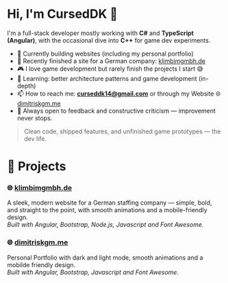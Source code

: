# Hi, I'm CursedDK 👋

I'm a full-stack developer mostly working with **C#** and **TypeScript (Angular)**, with the occasional dive into **C++** for game dev experiments.

- 🔭 Currently building websites (including my personal portfolio)
- 🏢 Recently finished a site for a German company: [klimbimgmbh.de](https://klimbimgmbh.de)
- 🎮 I love game development but rarely finish the projects I start 😅
- 🌱 Learning: better architecture patterns and game development (in-depth)
- 📫 How to reach me: **curseddk14@gmail.com** or through my Website 🌐 [dimitriskgm.me](https://dimitriskgm.me)
- 💬 Always open to feedback and constructive criticism — improvement never stops.

> Clean code, shipped features, and unfinished game prototypes — the dev life.

# 🚀 Projects

### 🌐 [klimbimgmbh.de](https://klimbimgmbh.de)
A sleek, modern website for a German staffing company — simple, bold, and straight to the point, with smooth animations and a mobile-friendly design.  
*Built with Angular, Bootstrap, Node.js, Javascript and Font Awesome.*


### 🌐 [dimitriskgm.me](https://dimitriskgm.me)
Personal Portfolio with dark and light mode, smooth animations and a mobilde friendly design.  
*Built with Angular, Bootstrap, Javascript and Font Awesome.*
<!--
**CursedDK/CursedDK** is a ✨ _special_ ✨ repository because its `README.md` (this file) appears on your GitHub profile.

Here are some ideas to get you started:

- 🔭 I’m currently working on ...
- 🌱 I’m currently learning ...
- 👯 I’m looking to collaborate on ...
- 🤔 I’m looking for help with ...
- 💬 Ask me about ...
- 📫 How to reach me: ...
- ⚡ Fun fact: ...
-->
